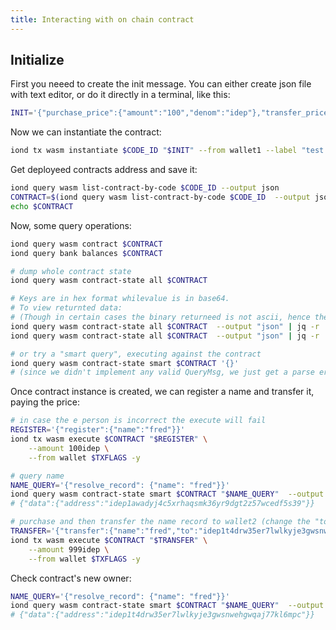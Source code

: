 ```yaml
---
title: Interacting with on chain contract
---
```


## Initialize

First you neeed to create the init message. You can either create json file with text editor, or do it directly in a terminal, like this:

```bash
INIT='{"purchase_price":{"amount":"100","denom":"idep"},"transfer_price":{"amount":"999","denom":"idep"}}'
```

Now we can instantiate the contract:

```bash
iond tx wasm instantiate $CODE_ID "$INIT" --from wallet1 --label "test contract deployment" $TXFLAGS -y
```

Get deployeed contracts address and save it:
```bash
iond query wasm list-contract-by-code $CODE_ID --output json
CONTRACT=$(iond query wasm list-contract-by-code $CODE_ID  --output json | jq -r '.contracts[-1]')
echo $CONTRACT
```

Now, some  query operations:

```bash
iond query wasm contract $CONTRACT
iond query bank balances $CONTRACT

# dump whole contract state
iond query wasm contract-state all $CONTRACT

# Keys are in hex format whilevalue is in base64.
# To view returnted data:
# (Though in certain cases the binary returneed is not ascii, hence thee encoding)
iond query wasm contract-state all $CONTRACT  --output "json" | jq -r '.models[0].key' | xxd -r -ps
iond query wasm contract-state all $CONTRACT  --output "json" | jq -r '.models[0].value' | base64 -d

# or try a "smart query", executing against the contract
iond query wasm contract-state smart $CONTRACT '{}'
# (since we didn't implement any valid QueryMsg, we just get a parse error back)
```

Once contract instance is created, we can register a name and transfer it, paying the price:

```bash
# in case the e person is incorrect the execute will fail
REGISTER='{"register":{"name":"fred"}}'
iond tx wasm execute $CONTRACT "$REGISTER" \
    --amount 100idep \
    --from wallet $TXFLAGS -y

# query name
NAME_QUERY='{"resolve_record": {"name": "fred"}}'
iond query wasm contract-state smart $CONTRACT "$NAME_QUERY"  --output json
# {"data":{"address":"idep1awadyj4c5xrhaqsmk36yr9dgt2z57wcedf5s39"}}

# purchase and then transfer the name record to wallet2 (change the "to" address to wallet2's address which was generated in previous steps)
TRANSFER='{"transfer":{"name":"fred","to":"idep1t4drw35er7lwlkyje3gwsnwehgwqaj77kl6mpc"}}'
iond tx wasm execute $CONTRACT "$TRANSFER" \
    --amount 999idep \
    --from wallet $TXFLAGS -y
```

Check contract's new owner:

```bash
NAME_QUERY='{"resolve_record": {"name": "fred"}}'
iond query wasm contract-state smart $CONTRACT "$NAME_QUERY"  --output json
# {"data":{"address":"idep1t4drw35er7lwlkyje3gwsnwehgwqaj77kl6mpc"}}
```
